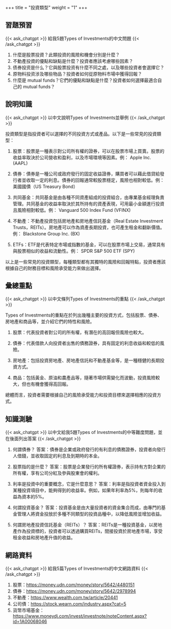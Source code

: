 +++
title = "投資類型"
weight = "1"
+++
## 習題預習
{{< ask_chatgpt >}}
給我5題Types of Investments的中文問題
{{< /ask_chatgpt >}}



1. 什麼是股票投資？此類投資的風險和機會分別是什麼？
2. 不動產投資的優點和缺點是什麼？投資者應該考慮哪些因素？
3. 债券投资是什么？它與股票投资有什麼不同之處，以及哪些投資者會選擇它？
4. 原物料投资涉及哪些物品？投資者如何從原物料市場中獲得回報？
5. 什麼是 mutual funds？它們的優點和缺點是什麼？投資者如何選擇最適合自己的 mutual funds？   

## 說明知識
{{< ask_chatgpt >}}
以中文說明Types of Investments並舉例
{{< /ask_chatgpt >}}



投資類型是指投資者可以選擇的不同投資方式或產品。以下是一些常見的投資類型：

1. 股票：股票是一種表示對公司所有權的證券，可以在股票市場上買賣。股票的收益率取決於公司營收和盈利，以及市場環境等因素。例： Apple Inc. (AAPL)

2. 債券：債券是一種公司或政府發行的固定收益證券，購買者可以藉此借貸給發行者並收取一定的利息。債券的回報通常較股票穩定，風險也相對較低。例：美國國債（US Treasury Bond）

3. 共同基金：共同基金是由各種不同資產組成的投資組合，由專業基金經理負責管理。共同基金的收益率取決於其所持有的資產表現，可用最小金額進行投資且風險相對較低。例： Vanguard 500 Index Fund (VFINX)

4. 不動產：不動產投資包括房地產和房地產信託基金（Real Estate Investment Trusts，REITs）。房地產可以作為資產長期投資，也可產生租金和翻新價值。例： Blackstone Group Inc. (BX)

5. ETFs：ETF是代表特定市場或指數的基金，可以在股票市場上交易，通常具有與股票相似的收益和流動性。例： SPDR S&P 500 ETF (SPY)

以上是一些常見的投資類型，每種類型都有其獨特的風險和回報特點，投資者應該根據自己的財務目標和風險承受能力來做出選擇。   

## 彙總重點
{{< ask_chatgpt >}}
以中文條列Types of Investments的重點
{{< /ask_chatgpt >}}



Types of Investments的重點在於列出幾種主要的投資方式，包括股票、債券、房地產和商品等，並介紹它們的特性和風險。

1. 股票：代表投資者對公司的所有權，有潛在的高回報但風險也較大。

2. 債券：代表借款人向投資者出售的債務證券，具有固定的利息收益和較低的風險。

3. 房地產：包括投資房地產、房地產信託和不動產基金等，是一種穩健的長期投資方式。

4. 商品：包括黃金、原油和農產品等，隨著市場供需變化而波動，投資風險較大，但也有機會獲得高回報。

總體而言，投資者需要根據自己的風險承受能力和投資目標來選擇相應的投資方式。   

## 知識測驗
{{< ask_chatgpt >}}
以中文給我5題Types of Investments的中等難度問題，並在後面列出答案
{{< /ask_chatgpt >}}



1. 何謂債券？
答案：債券是企業或政府發行的有利息的債務證券，投資者向發行人借錢，並收取固定的利息及到期時的本金。

2. 股票指的是什麼？
答案：股票是企業發行的所有權證券，表示持有方對企業的所有權，享有公司分紅及參與股東會的權利。

3. 利率是投資中的重要概念，它是什麼意思？
答案：利率是指投資者資金投入到某種投資項目中，能夠得到的收益率。例如，如果年利率為5%，則每年的收益為資本的5%。

4. 何謂投資基金？
答案：投資基金是由大量投資者的資金集合而成，由專門的基金管理人將資金投放於多種不同類型的投資品種中，以降低風險並增加收益。

5. 何謂房地產投資信託基金（REITs）？
答案：REITs是一種投資基金，以房地產作為投資標的，投資者可以透過購買REITs，間接投資於房地產市場，享受租金收益和房地產升值的收益。   

## 網路資料
{{< ask_chatgpt >}}
給我5篇Types of Investments的中文網路資料
{{< /ask_chatgpt >}}



1. 股票：https://money.udn.com/money/story/5642/4480151
2. 債券：https://money.udn.com/money/story/5642/2978994
3. 不動產：https://www.wealth.com.tw/article/20441
4. 公司債：https://stock.wearn.com/industry.aspx?cat=5
5. 貨幣市場基金：https://www.moneydj.com/invest/investnote/noteContent.aspx?id=1A00068046   


